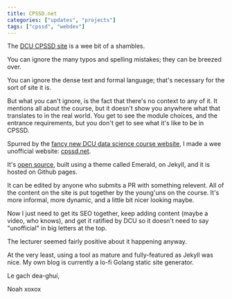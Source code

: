 ```yaml
---
title: CPSSD.net
categories: ["updates", "projects"]
tags: ["cpssd", "webdev"]
---
```


The [DCU CPSSD site](http://pssd.computing.dcu.ie/undergraduate/pssd/computational-problem-solving-software-development-cpssd) is a wee bit of a shambles.

You can ignore the many typos and spelling mistakes; they can be breezed over.

You can ignore the dense text and formal language; that's necessary for the sort of site it is.

But what you can't ignore, is the fact that there's no context to any of it. It mentions all about the course, but it doesn't show you anywhere what that translates to in the real world. You get to see the module choices, and the entrance requirements, but you don't get to see what it's like to be in CPSSD.

Spurred by the [fancy new DCU data science course website](http://datascience.dcu.ie), I made a wee unofficial website: [cpssd.net](http://cpssd.net).

It's [open source](http://github.com/iandioch/cpssd.net), built using a theme called Emerald, on Jekyll, and it is hosted on Github pages.

It can be edited by anyone who submits a PR with something relevent. All of the content on the site is put together by the young'uns on the course. It's more informal, more dynamic, and a little bit nicer looking maybe.

Now I just need to get its SEO together, keep adding content (maybe a video, who knows), and get it ratified by DCU so it doesn't need to say "unofficial" in big letters at the top.

The lecturer seemed fairly positive about it happening anyway.

At the very least, using a tool as mature and fully-featured as Jekyll was nice. My own blog is currently a lo-fi Golang static site generator.

Le gach dea-ghuí,

Noah xoxox
